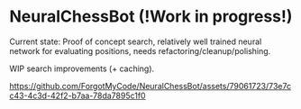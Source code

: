 # NeuralChessBot (!Work in progress!)

Current state: Proof of concept search, 
relatively well trained neural network for evaluating positions, 
needs refactoring/cleanup/polishing.

WIP search improvements (+ caching).



https://github.com/ForgotMyCode/NeuralChessBot/assets/79061723/73e7cc43-4c3d-42f2-b7aa-78da7895c1f0

